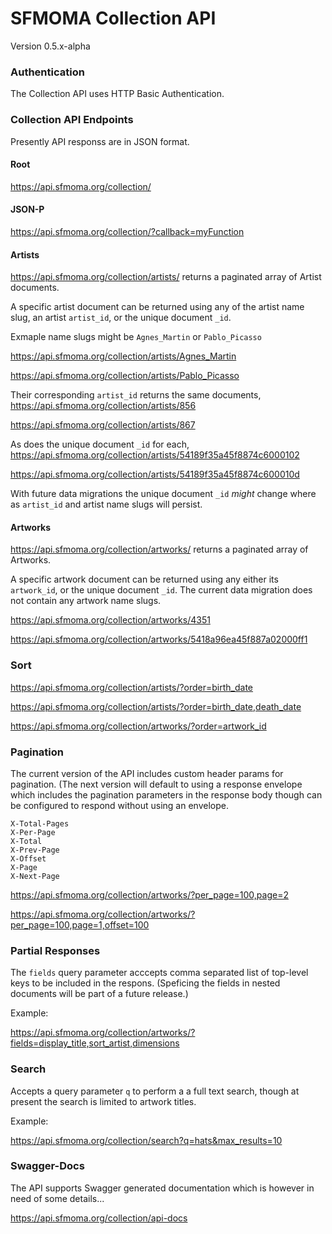 SFMOMA Collection API
=====================

Version 0.5.x-alpha

### Authentication

The Collection API uses HTTP Basic Authentication.


### Collection API Endpoints

Presently API responss are in JSON format.


#### Root

https://api.sfmoma.org/collection/



#### JSON-P

https://api.sfmoma.org/collection/?callback=myFunction


#### Artists

https://api.sfmoma.org/collection/artists/ returns a paginated array of Artist
documents.

A specific artist document can be returned using any of the artist name slug,
an artist `artist_id`, or the unique document `_id`.

Exmaple name slugs might be `Agnes_Martin` or `Pablo_Picasso`

https://api.sfmoma.org/collection/artists/Agnes_Martin

https://api.sfmoma.org/collection/artists/Pablo_Picasso

Their corresponding `artist_id` returns the same documents,
https://api.sfmoma.org/collection/artists/856

https://api.sfmoma.org/collection/artists/867

As does the unique document `_id` for each,
https://api.sfmoma.org/collection/artists/54189f35a45f8874c6000102

https://api.sfmoma.org/collection/artists/54189f35a45f8874c600010d

With future data migrations the unique document `_id` *might* change where as
`artist_id` and artist name slugs will persist.


#### Artworks

https://api.sfmoma.org/collection/artworks/ returns a paginated array of Artworks.

A specific artwork document can be returned using any either its `artwork_id`,
or the unique document `_id`. The current data migration does not contain any
artwork name slugs.

https://api.sfmoma.org/collection/artworks/4351

https://api.sfmoma.org/collection/artworks/5418a96ea45f887a02000ff1


### Sort

https://api.sfmoma.org/collection/artists/?order=birth_date

https://api.sfmoma.org/collection/artists/?order=birth_date,death_date

https://api.sfmoma.org/collection/artworks/?order=artwork_id



### Pagination

The current version of the API includes custom header params for pagination.
(The next version will default to using a response envelope which includes the
pagination parameters in the response body though can be configured to respond
without using an envelope.

	X-Total-Pages
	X-Per-Page
	X-Total
	X-Prev-Page
	X-Offset
	X-Page
	X-Next-Page


https://api.sfmoma.org/collection/artworks/?per_page=100,page=2

https://api.sfmoma.org/collection/artworks/?per_page=100,page=1,offset=100


### Partial Responses

The `fields` query parameter acccepts comma separated list of top-level keys to
be included in the respons. (Speficing the fields in nested documents will be
part of a future release.)

Example:

https://api.sfmoma.org/collection/artworks/?fields=display_title,sort_artist,dimensions


### Search

Accepts a query parameter `q` to perform a a full text search, though at present
the search is limited to artwork titles.

Example:

https://api.sfmoma.org/collection/search?q=hats&max_results=10



### Swagger-Docs

The API supports Swagger generated documentation which is however in need of some
details...

https://api.sfmoma.org/collection/api-docs
